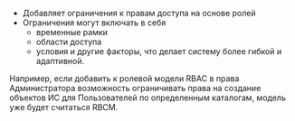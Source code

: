 - Добавляет ограничения к правам доступа на основе ролей
- Ограничения могут включать в себя
    - временные рамки
    - области доступа
    - условия и другие факторы, что делает систему более гибкой и адаптивной.

Например, если добавить к ролевой модели RBAC в права Администратора возможность ограничивать права на создание объектов ИС для Пользователей по определенным каталогам, модель уже будет считаться RBCM.